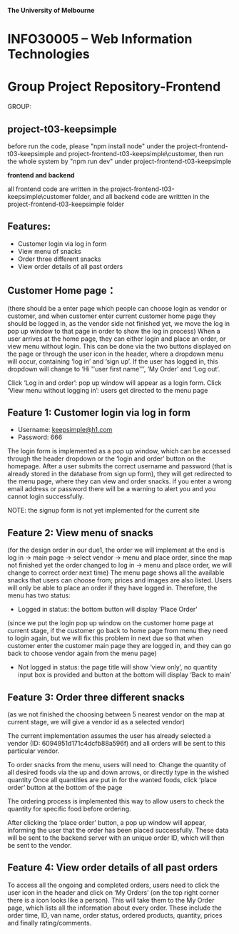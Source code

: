 **The University of Melbourne**
# INFO30005 – Web Information Technologies

# Group Project Repository-Frontend

GROUP: 
## project-t03-keepsimple

before run the code, please "npm install node" under the project-frontend-t03-keepsimple and project-frontend-t03-keepsimple\customer, then run the whole system by "npm run dev" under project-frontend-t03-keepsimple

**frontend and backend**


all frontend code are written in the project-frontend-t03-keepsimple\customer folder, and all backend code are writtten in the project-frontend-t03-keepsimple folder


## Features: 
- Customer login via log in form
- View menu of snacks
- Order three different snacks
- View order details of all past orders

## Customer Home page：
(there should be a enter page which people can choose login as vendor or customer, and when customer enter current customer home page they should be logged in, as the vendor side not finished yet, we move the log in pop up window to that page in order to show the log in process)
When a user arrives at the home page, they can either login and place an order, or view menu without login. This can be done via the two buttons displayed on the page or through the user icon in the header, where a dropdown menu will occur, containing ‘log in’ and ‘sign up’. If the user has logged in, this dropdown will change to ‘Hi ''user first name''’, ‘My Order’ and ‘Log out’.

Click ‘Log in and order’: pop up window will appear as a login form.
Click ‘View menu without logging in’: users get directed to the menu page


## Feature 1: Customer login via log in form
- Username: keepsimple@h1.com
- Password: 666

The login form is implemented as a pop up window, which can be accessed through the header dropdown or the ‘login and order’ button on the homepage. After a user submits the correct username and password (that is already stored in the database from sign up form), they will get redirected to the menu page, where they can view and order snacks.
if you enter a wrong email address or password there will be a warning to alert you and you cannot login successfully.

NOTE: the signup form is not yet implemented for the current site

## Feature 2: View menu of snacks
(for the design order in our due1, the order we will implement at the end is log in -> main page -> select vendor -> menu and place order, since the map not finished yet the order changed to log in -> menu and place order, we will change to correct order next time)
The menu page shows all the available snacks that users can choose from; prices and images are also listed. Users will only be able to place an order if they have logged in. Therefore, the menu has two status:
- Logged in status: the bottom button will display ‘Place Order’

(since we put the login pop up window on the customer home page at current stage, if the customer go back to home page from menu they need to login again, but we will fix this problem in next due so that when customer enter the customer main page they are logged in, and they can go back to choose vendor again from the menu page)

- Not logged in status: the page title will show ‘view only’, no quantity input box is provided and button at the bottom will display ‘Back to main’

## Feature 3: Order three different snacks
(as we not finished the choosing between 5 nearest vendor on the map at current stage, we will give a vendor id as a selected vendor)

The current implementation assumes the user has already selected a vendor (ID: 6094951d171c4dcfb88a596f) and all orders will be sent to this particular vendor. 

To order snacks from the menu, users will need to:
Change the quantity of all desired foods via the up and down arrows, or directly type in the wished quantity
Once all quantities are put in for the wanted foods, click ‘place order’ button at the bottom of the page

The ordering process is implemented this way to allow users to check the quantity for specific food before ordering. 

After clicking the ‘place order’ button, a pop up window will appear, informing the user that the order has been placed successfully. These data will be sent to the backend server with an unique order ID, which will then be sent to the vendor.

## Feature 4: View order details of all past orders

To access all the ongoing and completed orders, users need to click the user icon in the header and click on ‘My Orders’ (on the top right corner there is a icon looks like a person). This will take them to the My Order page, which lists all the information about every order. These include the order time, ID, van name, order status, ordered products, quantity, prices and finally rating/comments.
